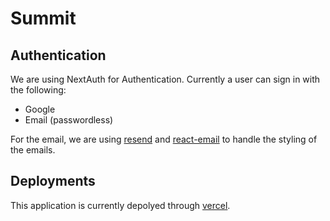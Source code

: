 # Summit

## Authentication

We are using NextAuth for Authentication. Currently a user can sign in with the following:

- Google
- Email (passwordless)

For the email, we are using [resend](https://resend.com) and [react-email](https://react.email/docs/introduction) to
handle the styling of the emails.

## Deployments

This application is currently depolyed through [vercel](https://vercel.com).
